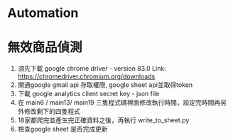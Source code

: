 # Automation
# 無效商品偵測
1. 須先下載 google chrome driver - version 83.0  Link:  https://chromedriver.chromium.org/downloads
2. 開通google gmail api 存取權限, google sheet api並取得token
3. 下載 google analytics client secret key - json file
4. 在 main6 / main13/ main19 三隻程式碼裡面修改執行時間，設定完時間再另外修改剩下的四隻程式
5. 18家都爬完並產生完正確資料之後，再執行 write_to_sheet.py 
6. 檢查google sheet 是否完成更新
